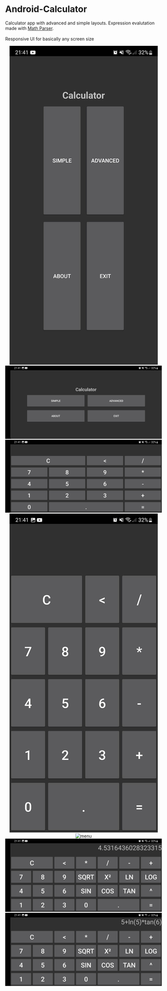 # Android-Calculator

Calculator app with advanced and simple layouts.
Expression evalutation made with [Math Parser](https://mathparser.org/).
</br></br> Responsive UI for basically any screen size
<center>

![menu](/menu_port.jpeg)
![menu](/menu_land.jpeg)
![menu](/simple_land.jpeg)
![menu](/simple_port.jpeg)
![menu](/simple_port2.jpeg)
![menu](/advanced_land2.jpeg)
![menu](/advanced_land3.jpeg)

</center>
